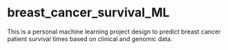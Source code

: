 # breast_cancer_survival_ML
This is a personal machine learning project design to predict breast cancer patient survival times based on clinical and genomic data.
